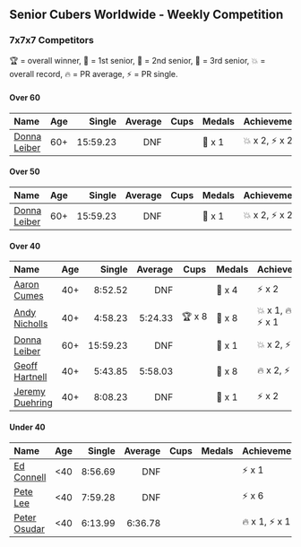 ## Senior Cubers Worldwide - Weekly Competition
### 7x7x7 Competitors

🏆 = overall winner, 🥇 = 1st senior, 🥈 = 2nd senior, 🥉 = 3rd senior, 💥 = overall record, 🔥 = PR average, ⚡ = PR single.

#### Over 60

| Name | Age | Single | Average | Cups | Medals | Achievements |
| :-- | :--: | --: | --: | :--: | :-- | :-- |
| [Donna Leiber](../../persons/donna_leiber/777.md) | 60+ | 15:59.23 | DNF |  | <span style="white-space: nowrap">🥉 x 1</span> | <span style="white-space: nowrap">💥 x 2</span>, <span style="white-space: nowrap">⚡ x 2</span> |

#### Over 50

| Name | Age | Single | Average | Cups | Medals | Achievements |
| :-- | :--: | --: | --: | :--: | :-- | :-- |
| [Donna Leiber](../../persons/donna_leiber/777.md) | 60+ | 15:59.23 | DNF |  | <span style="white-space: nowrap">🥉 x 1</span> | <span style="white-space: nowrap">💥 x 2</span>, <span style="white-space: nowrap">⚡ x 2</span> |

#### Over 40

| Name | Age | Single | Average | Cups | Medals | Achievements |
| :-- | :--: | --: | --: | :--: | :-- | :-- |
| [Aaron Cumes](../../persons/aaron_cumes/777.md) | 40+ | 8:52.52 | DNF |  | <span style="white-space: nowrap">🥉 x 4</span> | <span style="white-space: nowrap">⚡ x 2</span> |
| [Andy Nicholls](../../persons/andy_nicholls/777.md) | 40+ | 4:58.23 | 5:24.33 | <span style="white-space: nowrap">🏆 x 8</span> | <span style="white-space: nowrap">🥇 x 8</span> | <span style="white-space: nowrap">💥 x 1</span>, <span style="white-space: nowrap">🔥 x 1</span>, <span style="white-space: nowrap">⚡ x 1</span> |
| [Donna Leiber](../../persons/donna_leiber/777.md) | 60+ | 15:59.23 | DNF |  | <span style="white-space: nowrap">🥉 x 1</span> | <span style="white-space: nowrap">💥 x 2</span>, <span style="white-space: nowrap">⚡ x 2</span> |
| [Geoff Hartnell](../../persons/geoff_hartnell/777.md) | 40+ | 5:43.85 | 5:58.03 |  | <span style="white-space: nowrap">🥈 x 8</span> | <span style="white-space: nowrap">🔥 x 2</span>, <span style="white-space: nowrap">⚡ x 2</span> |
| [Jeremy Duehring](../../persons/jeremy_duehring/777.md) | 40+ | 8:08.23 | DNF |  | <span style="white-space: nowrap">🥉 x 1</span> | <span style="white-space: nowrap">⚡ x 2</span> |

#### Under 40

| Name | Age | Single | Average | Cups | Medals | Achievements |
| :-- | :--: | --: | --: | :--: | :-- | :-- |
| [Ed Connell](../../persons/ed_connell/777.md) | <40 | 8:56.69 | DNF |  |  | <span style="white-space: nowrap">⚡ x 1</span> |
| [Pete Lee](../../persons/pete_lee/777.md) | <40 | 7:59.28 | DNF |  |  | <span style="white-space: nowrap">⚡ x 6</span> |
| [Peter Osudar](../../persons/peter_osudar/777.md) | <40 | 6:13.99 | 6:36.78 |  |  | <span style="white-space: nowrap">🔥 x 1</span>, <span style="white-space: nowrap">⚡ x 1</span> |


<!-- Global site tag (gtag.js) - Google Analytics -->
<script async src="https://www.googletagmanager.com/gtag/js?id=UA-86348435-3"></script>
<script>window.dataLayer = window.dataLayer || []; function gtag() {dataLayer.push(arguments);} gtag('js', new Date()); gtag('config', 'UA-86348435-3');</script>
